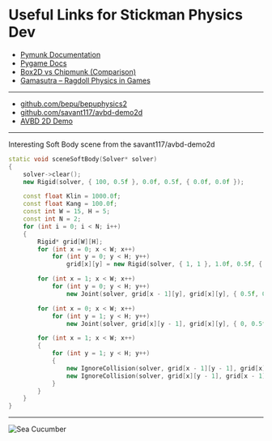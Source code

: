 # Useful Links for Stickman Physics Dev

- [Pymunk Documentation](http://www.pymunk.org/en/latest/)
- [Pygame Docs](https://www.pygame.org/docs/)
- [Box2D vs Chipmunk (Comparison)](https://www.iforce2d.net/b2dtut/physics)
- [Gamasutra – Ragdoll Physics in Games](https://www.gamedeveloper.com/programming/character-physics-in-modern-games)

---

- [github.com/bepu/bepuphysics2](https://github.com/bepu/bepuphysics2)
- [github.com/savant117/avbd-demo2d](https://github.com/savant117/avbd-demo2d)
- [AVBD 2D Demo](https://graphics.cs.utah.edu/research/projects/avbd/avbd_demo2d.html)

---

  Interesting Soft Body scene from the savant117/avbd-demo2d
```cpp
static void sceneSoftBody(Solver* solver)
{
    solver->clear();
    new Rigid(solver, { 100, 0.5f }, 0.0f, 0.5f, { 0.0f, 0.0f });

    const float Klin = 1000.0f;
    const float Kang = 100.0f;
    const int W = 15, H = 5;
    const int N = 2;
    for (int i = 0; i < N; i++)
    {
        Rigid* grid[W][H];
        for (int x = 0; x < W; x++)
            for (int y = 0; y < H; y++)
                grid[x][y] = new Rigid(solver, { 1, 1 }, 1.0f, 0.5f, { (float)x, (float)y + H * i * 2.0f + 5.0f, 0.0f });

        for (int x = 1; x < W; x++)
            for (int y = 0; y < H; y++)
                new Joint(solver, grid[x - 1][y], grid[x][y], { 0.5f, 0 }, { -0.5f, 0 }, { Klin, Klin, Kang });

        for (int x = 0; x < W; x++)
            for (int y = 1; y < H; y++)
                new Joint(solver, grid[x][y - 1], grid[x][y], { 0, 0.5f }, { 0, -0.5f }, { Klin, Klin, Kang });

        for (int x = 1; x < W; x++)
        {
            for (int y = 1; y < H; y++)
            {
                new IgnoreCollision(solver, grid[x - 1][y - 1], grid[x][y]);
                new IgnoreCollision(solver, grid[x][y - 1], grid[x - 1][y]);
            }
        }
    }
}
```

---

![Sea Cucumber](https://upload.wikimedia.org/wikipedia/commons/1/11/Actinopyga_echinites1.jpg)
